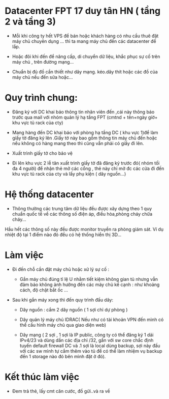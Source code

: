 # Datacenter FPT 17 duy tân HN ( tầng 2 và tầng 3)

- Mỗi khi công ty hết VPS để bán hoặc khách hàng có nhu cầu thuê đặt máy chủ chuyên dụng ... thì ta mang máy chủ đến các datacenter để lắp.

- Hoặc đôi khi đến để nâng cấp, di chuyển dữ liệu, khắc phục sự cố trên máy chủ , trên đường mạng...

- Chuẩn bị đủ đồ cần thiết như dây mạng. kéo.dây thít hoặc các đồ của máy chủ nếu đến sửa hoặc...

# Quy trình chung:

- Đăng ký với DC khai báo thông tin nhân viên đến ,cái này thông báo trước qua mail với nhóm quản lý hạ tầng FPT (cmtnd + tên+ngày giờ+ khu vực tủ rack của cty)

- Mang hàng đến DC khai báo với phòng hạ tầng DC ( khu vực 1)để làm giấy tờ đăng ký lên .Giấy tờ này bao gồm thông tin máy chủ đến hoặc nếu không có hàng mang theo thì cũng vẫn phải có giấy đi lên.


- Xuất trình giấy tờ cho bảo vệ

- Đi lên khu vực 2 lễ tân xuất trình giấy tờ đã đăng ký trước đó( nhóm tối đa 4 người) để nhận thẻ mở các cổng , thẻ này chỉ mở đc các cửa đi đến khu vực tủ rack của cty và lấy phụ kiện ( dây nguồn...)

# Hệ thống datacenter

- Thông thường các trung tâm dữ liệu đều được xây dựng theo 1 quy chuẩn quốc tế về các thông số điện áp, điều hòa,phòng cháy chữa cháy...

Hầu hết các thông số này đều được monitor truyền ra phòng giám sát. Ví dụ nhiệt độ tại 1 điểm nào đó đều có hệ thống hiển thị 3D...

# Làm việc

- Đi đến chỗ cần đặt máy chủ hoặc xử lý sự cố :

  - Gắn máy chủ đúng tỉ lệ U nhằm tiết kiệm không gian tủ nhưng vẫn đảm bảo không ảnh hưởng đến các máy chủ kế cạnh : như khoảng cách, độ chặt bắt ốc ...

- Sau khi gắn máy xong thì đến quy trình đấu dây:

  - Dây nguồn : cắm 2 dây nguồn ( 1 sợi chỉ dự phòng )

  - Dây quản lý máy chủ IDRAC( Nếu như có tài khoản VPN đến mình có thể cấu hình máy chủ qua giao diện web)

  - Dây mạng ( 2 sợi , 1 sợi là IP public, công ty có thể đăng ký 1 dải IPv4/23 và dùng dần các địa chỉ /32, gắn với sw core chắc định tuyến default  firewall DC và .1 sợi là local dùng backup, sợi này đấu với các sw mình tự cắm thêm vào tủ để có thể làm nhiệm vụ backup đến 1 storage nào đó bên mình đặt ở đó).

# Kết thúc làm việc 

- Đem trả thẻ, lấy cmt căn cước, đồ gửi..và ra về




